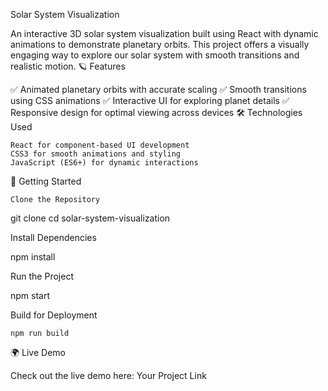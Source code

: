 Solar System Visualization

An interactive 3D solar system visualization built using React with dynamic animations to demonstrate planetary orbits. This project offers a visually engaging way to explore our solar system with smooth transitions and realistic motion.
🪐 Features

✅ Animated planetary orbits with accurate scaling
✅ Smooth transitions using CSS animations
✅ Interactive UI for exploring planet details
✅ Responsive design for optimal viewing across devices
🛠️ Technologies Used

    React for component-based UI development
    CSS3 for smooth animations and styling
    JavaScript (ES6+) for dynamic interactions

🚀 Getting Started

    Clone the Repository

git clone <repository-url>
cd solar-system-visualization

Install Dependencies

npm install

Run the Project

npm start

Build for Deployment

    npm run build

🌍 Live Demo

Check out the live demo here: Your Project Link
